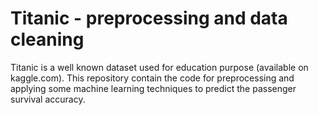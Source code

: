 # Titanic - preprocessing and data cleaning

Titanic is a well known dataset used for education purpose (available on kaggle.com). This repository contain the code for preprocessing and applying some machine learning techniques to predict the passenger survival accuracy.
